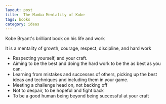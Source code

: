 ```yaml
---
layout: post
title:  The Mamba Mentality of Kobe 
tags: books
category: ideas 
--- 
```


Kobe Bryant's brilliant book on his life and work 

It is a mentality of growth, courage, respect, discipline, and hard work 

* Respecting yourself, and your craft. 
* Aiming to be the best and doing the hard work to be the as best as you can. 
* Learning from mistakes and successes of others, picking up the best ideas and techniques and including them in your game. 
* Meeting a challenge head on, not backing off
* Not to despair, to be hopeful and fight back 
* To be a good human being beyond being successful at your craft 